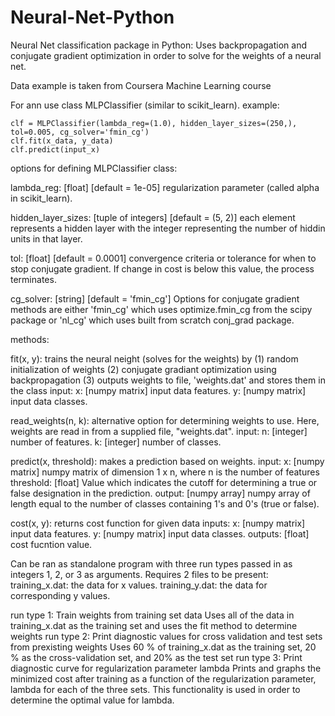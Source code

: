 # Neural-Net-Python
Neural Net classification package in Python:
Uses backpropagation and conjugate gradient optimization in order to solve for the weights of a neural net. 

Data example is taken from Coursera Machine Learning course


For ann use class MLPClassifier (similar to scikit_learn).
example:

    clf = MLPClassifier(lambda_reg=(1.0), hidden_layer_sizes=(250,), tol=0.005, cg_solver='fmin_cg')
    clf.fit(x_data, y_data)
    clf.predict(input_x)
        
options for defining MLPClassifier class:

lambda_reg: [float] [default = 1e-05] 
regularization parameter (called alpha in scikit_learn).

hidden_layer_sizes: [tuple of integers] [default = (5, 2)]
each element represents a hidden layer with the integer representing 
the number of hiddin units in that layer.

tol: [float] [default = 0.0001]
convergence criteria or tolerance for when to stop conjugate gradient. 
If change in cost is below this value, the process terminates. 

cg_solver: [string] [default = 'fmin_cg']
Options for conjugate gradient methods are either 'fmin_cg' which 
uses optimize.fmin_cg from the scipy package or 'nl_cg' which uses 
built from scratch conj_grad package.
        
methods:

fit(x, y):
trains the neural neight (solves for the weights) by 
(1) random initialization of weights
(2) conjugate gradiant optimization using backpropagation
(3) outputs weights to file, 'weights.dat' and stores them in the 
class 
input:
x: [numpy matrix]
input data features.
y: [numpy matrix]
input data classes.

read_weights(n, k):
alternative option for determining weights to use. Here, weights are
read in from a supplied file, "weights.dat".
input:
n: [integer]
number of features.
k: [integer]
number of classes.

predict(x, threshold):
makes a prediction based on weights. 
input:
x: [numpy matrix]
numpy matrix of dimension 1 x n, where n is the number of features
threshold: [float]
Value which indicates the cutoff for determining a true or false 
designation in the prediction.
output:
[numpy array]
numpy array of length equal to the number of classes containing 
1's and 0's (true or false).

cost(x, y):
returns cost function for given data
inputs:
x: [numpy matrix]
input data features.
y: [numpy matrix]
input data classes.
outputs:
[float]
cost fucntion value.
                
                
Can be ran as standalone program with three run types passed in as integers 1, 2, or 
3 as arguments.
Requires 2 files to be present:
    training_x.dat: the data for x values.
    training_y.dat: the data for corresponding y values.
  
run type 1: Train weights from training set data
    Uses all of the data in training_x.dat as the training set and uses the fit method 
    to determine weights
run type 2: Print diagnostic values for cross validation and test sets from prexisting 
    weights
    Uses 60 % of training_x.dat as the training set, 20 % as the cross-validation set, 
    and 20% as the test set
run type 3: Print diagnostic curve for regularization parameter lambda
    Prints and graphs the minimized cost after training as a function of the 
    regularization parameter, lambda for each of the three sets. This functionality 
    is used in order to determine the optimal value for lambda. 
        
        
    
